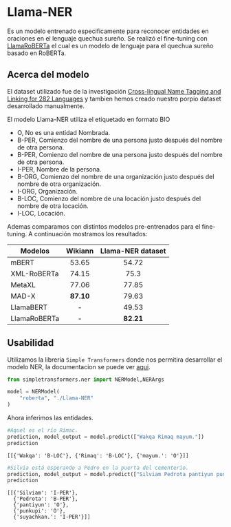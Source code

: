 # Llama-NER
Es un modelo entrenado especificamente para reconocer entidades en oraciones en el lenguaje quechua sureño. Se realizó el fine-tuning con [LlamaRoBERTa](https://github.com/Llamacha/LlamaRoBERTa) el cual es un modelo de lenguaje para el quechua sureño basado en RoBERTa.

## Acerca del modelo
El dataset utilizado fue de la investigación 
[Cross-lingual Name Tagging and Linking for 282 Languages](https://aclanthology.org/P17-1178.pdf)
y tambien hemos creado nuestro porpio dataset desarrollado manualmente.

El modelo Llama-NER utiliza el etiquetado en formato BIO
- O, No es una entidad Nombrada.
- B-PER, Comienzo del nombre de una persona justo después del nombre de otra persona.
- B-PER, Comienzo del nombre de una persona justo después del nombre de otra persona.
- I-PER, Nombre de la persona.
- B-ORG, Comienzo del nombre de una organización justo después del nombre de otra organización.
- I-ORG, Organización.
- B-LOC, Comienzo del nombre de una locación justo después del nombre de otra locación.
- I-LOC, Locación.

Ademas comparamos con distintos modelos pre-entrenados para el fine-tuning. A continuación mostramos los resultados:

| Modelos | Wikiann | Llama-NER dataset |             
|---------|:---------:|:-------------------:|
| mBERT   | 53.65   | 54.72             | 
| XML-RoBERTa  | 74.15      | 75.3      | 
| MetaXL  | 77.06      | 77.85        |
| MAD-X  | **87.10**      | 79.63        | 
| LlamaBERT  |   -   | 49.53        | 
| LlamaRoBERTa  |  -     | **82.21**        | 

## Usabilidad
Utilizamos la libreria `Simple Transformers` donde nos permitira desarrollar el modelo NER, la documentacion se puede ver [aqui](https://simpletransformers.ai/docs/ner-model/).

```python
from simpletransformers.ner import NERModel,NERArgs

model = NERModel(
    "roberta", "./Llama-NER"
)
```
Ahora inferimos las entidades.

```python
#Aquel es el río Rímac.
prediction, model_output = model.predict(["Wakqa Rimaq mayum."]) 
prediction
```
```
[[{'Wakqa': 'B-LOC'}, {'Rimaq': 'B-LOC'}, {'mayum.': 'O'}]]
```
```python
#Silvia está esperando a Pedro en la puerta del cementerio.
prediction, model_output = model.predict(["Silviam Pedrota pantiyun punkupi suyachkan."]) 
prediction
```
```
[[{'Silviam': 'I-PER'},
  {'Pedrota': 'B-PER'},
  {'pantiyun': 'O'},
  {'punkupi': 'O'},
  {'suyachkan.': 'I-PER'}]]
  ```



